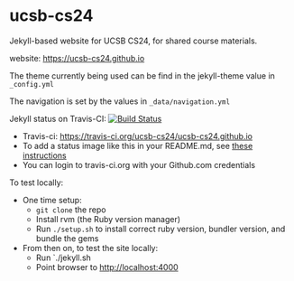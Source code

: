 # ucsb-cs24

Jekyll-based website for UCSB CS24, for shared course materials.

website: <https://ucsb-cs24.github.io>

The theme currently being used can be find in the jekyll-theme value
in `_config.yml`

The navigation is set by the values in `_data/navigation.yml`

Jekyll status on Travis-CI: [![Build Status](https://travis-ci.org/ucsb-cs24/ucsb-cs24.github.io.svg?branch=master)](https://travis-ci.org/ucsb-cs24/ucsb-cs24.github.io)

* Travis-ci: https://travis-ci.org/ucsb-cs24/ucsb-cs24.github.io
* To add a status image like this in your README.md, see [these instructions](https://docs.travis-ci.com/user/status-images/)
* You can login to travis-ci.org with your Github.com credentials

To test locally:
* One time setup:
    * `git clone` the repo
    * Install rvm (the Ruby version manager)
    * Run `./setup.sh` to install correct ruby version, bundler version, and bundle the gems
* From then on, to test the site locally:
    * Run `./jekyll.sh
    * Point browser to <http://localhost:4000>

